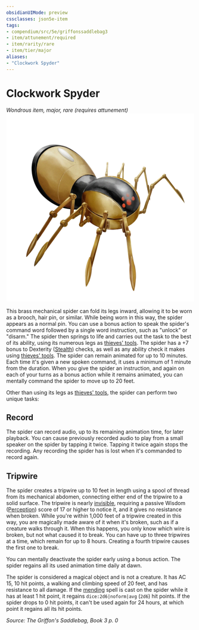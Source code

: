 ```yaml
---
obsidianUIMode: preview
cssclasses: json5e-item
tags:
- compendium/src/5e/griffonssaddlebag3
- item/attunement/required
- item/rarity/rare
- item/tier/major
aliases: 
- "Clockwork Spyder"
---
```

# Clockwork Spyder
*Wondrous item, major, rare (requires attunement)*  
![](https://raw.githubusercontent.com/TheGiddyLimit/homebrew-img/main/img/GriffonsSaddlebag3/Clockwork-Spyder.webp#right)  


This brass mechanical spider can fold its legs inward, allowing it to be worn as a brooch, hair pin, or similar. While being worn in this way, the spider appears as a normal pin. You can use a bonus action to speak the spider's command word followed by a single word instruction, such as "unlock" or "disarm." The spider then springs to life and carries out the task to the best of its ability, using its numerous legs as [thieves' tools](compendium/items/thieves-tools.md). The spider has a +7 bonus to Dexterity ([Stealth](/compendium/rules/skills.md#Stealth)) checks, as well as any ability check it makes using [thieves' tools](compendium/items/thieves-tools.md). The spider can remain animated for up to 10 minutes. Each time it's given a new spoken command, it uses a minimum of 1 minute from the duration. When you give the spider an instruction, and again on each of your turns as a bonus action while it remains animated, you can mentally command the spider to move up to 20 feet.

Other than using its legs as [thieves' tools](compendium/items/thieves-tools.md), the spider can perform two unique tasks:

## Record

The spider can record audio, up to its remaining animation time, for later playback. You can cause previously recorded audio to play from a small speaker on the spider by tapping it twice. Tapping it twice again stops the recording. Any recording the spider has is lost when it's commanded to record again.

## Tripwire

The spider creates a tripwire up to 10 feet in length using a spool of thread from its mechanical abdomen, connecting either end of the tripwire to a solid surface. The tripwire is nearly [invisible](/compendium/rules/conditions.md#Invisible), requiring a passive Wisdom ([Perception](/compendium/rules/skills.md#Perception)) score of 17 or higher to notice it, and it gives no resistance when broken. While you're within 1,000 feet of a tripwire created in this way, you are magically made aware of it when it's broken, such as if a creature walks through it. When this happens, you only know which wire is broken, but not what caused it to break. You can have up to three tripwires at a time, which remain for up to 8 hours. Creating a fourth tripwire causes the first one to break.

You can mentally deactivate the spider early using a bonus action. The spider regains all its used animation time daily at dawn.

The spider is considered a magical object and is not a creature. It has AC 15, 10 hit points, a walking and climbing speed of 20 feet, and has resistance to all damage. If the [mending](compendium/spells/mending.md) spell is cast on the spider while it has at least 1 hit point, it regains `dice:2d6|noform|avg` (`2d6`) hit points. If the spider drops to 0 hit points, it can't be used again for 24 hours, at which point it regains all its hit points.

*Source: The Griffon's Saddlebag, Book 3 p. 0*